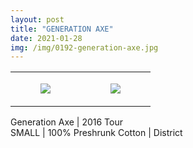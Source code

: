 ```yaml
---
layout: post
title: "GENERATION AXE"
date: 2021-01-28
img: /img/0192-generation-axe.jpg
---
```




<table style="width:100%;"><tr><td style="vertical-align:top;">
      <figure class="tmblr-full" data-orig-height="2048" data-orig-width="1365" data-orig-src="https://concertshirts.netlify.app/shirts/0192/0192-01.jpg"><img src="https://64.media.tumblr.com/113e4c53eaa0237e17ad656700b641b0/020bb6b65bf0289b-d1/s540x810/434500c49037440dcf6fd214cbbe7040c0f210ea.jpg" data-orig-height="2048" data-orig-width="1365" data-orig-src="https://concertshirts.netlify.app/shirts/0192/0192-01.jpg"/></figure></td>
    <td style="vertical-align:top;">
      <figure class="tmblr-full" data-orig-height="2048" data-orig-width="1365" data-orig-src="https://concertshirts.netlify.app/shirts/0192/0192-02.jpg"><img src="https://64.media.tumblr.com/ef9929c000b1a85e07d5098fd9ad48ad/020bb6b65bf0289b-48/s540x810/85804dad703a60303d200ac0ad30090a86a72d5d.jpg" data-orig-height="2048" data-orig-width="1365" data-orig-src="https://concertshirts.netlify.app/shirts/0192/0192-02.jpg"/></figure></td>
  </tr></table><p>
  Generation Axe | 2016 Tour<br/>SMALL | 100% Preshrunk Cotton | District
</p>
